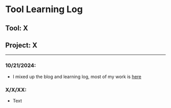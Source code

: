 # Tool Learning Log

## Tool: **X**

## Project: **X**

---

### 10/21/2024:
* I mixed up the blog and learning log, most of my work is [here](blog/entry01.md)

### X/X/XX:
* Text


<!-- 
* Links you used today (websites, videos, etc)
* Things you tried, progress you made, etc
* Challenges, a-ha moments, etc
* Questions you still have
* What you're going to try next
-->
